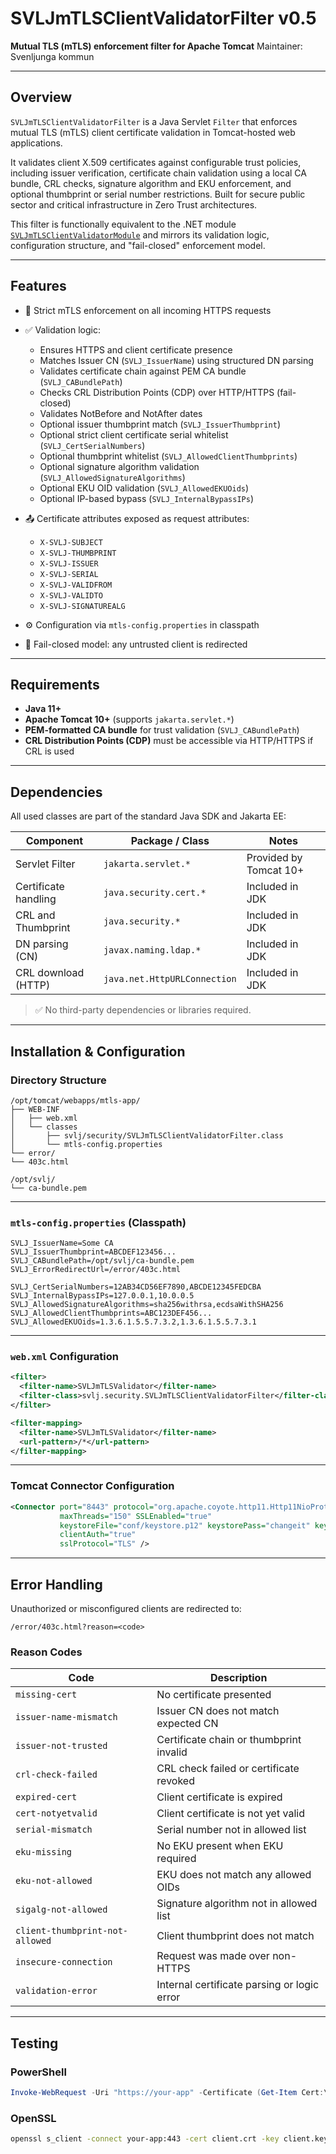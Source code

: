 # SVLJmTLSClientValidatorFilter v0.5

**Mutual TLS (mTLS) enforcement filter for Apache Tomcat**
Maintainer: Svenljunga kommun

---

## Overview

`SVLJmTLSClientValidatorFilter` is a Java Servlet `Filter` that enforces mutual TLS (mTLS) client certificate validation in Tomcat-hosted web applications.

It validates client X.509 certificates against configurable trust policies, including issuer verification, certificate chain validation using a local CA bundle, CRL checks, signature algorithm and EKU enforcement, and optional thumbprint or serial number restrictions.
Built for secure public sector and critical infrastructure in Zero Trust architectures.

This filter is functionally equivalent to the .NET module [`SVLJmTLSClientValidatorModule`](https://github.com/svenljungakommun/SVLJmTLSClientValidatorModule) and mirrors its validation logic, configuration structure, and "fail-closed" enforcement model.

---

## Features

* 🔐 Strict mTLS enforcement on all incoming HTTPS requests
* ✅ Validation logic:

  * Ensures HTTPS and client certificate presence
  * Matches Issuer CN (`SVLJ_IssuerName`) using structured DN parsing
  * Validates certificate chain against PEM CA bundle (`SVLJ_CABundlePath`)
  * Checks CRL Distribution Points (CDP) over HTTP/HTTPS (fail-closed)
  * Validates NotBefore and NotAfter dates
  * Optional issuer thumbprint match (`SVLJ_IssuerThumbprint`)
  * Optional strict client certificate serial whitelist (`SVLJ_CertSerialNumbers`)
  * Optional thumbprint whitelist (`SVLJ_AllowedClientThumbprints`)
  * Optional signature algorithm validation (`SVLJ_AllowedSignatureAlgorithms`)
  * Optional EKU OID validation (`SVLJ_AllowedEKUOids`)
  * Optional IP-based bypass (`SVLJ_InternalBypassIPs`)
* 📤 Certificate attributes exposed as request attributes:
  * `X-SVLJ-SUBJECT`
  * `X-SVLJ-THUMBPRINT`
  * `X-SVLJ-ISSUER`
  * `X-SVLJ-SERIAL`
  * `X-SVLJ-VALIDFROM`
  * `X-SVLJ-VALIDTO`
  * `X-SVLJ-SIGNATUREALG`
 
* ⚙️ Configuration via `mtls-config.properties` in classpath
* 🚫 Fail-closed model: any untrusted client is redirected

---

## Requirements

* **Java 11+**
* **Apache Tomcat 10+** (supports `jakarta.servlet.*`)
* **PEM-formatted CA bundle** for trust validation (`SVLJ_CABundlePath`)
* **CRL Distribution Points (CDP)** must be accessible via HTTP/HTTPS if CRL is used

---

## Dependencies

All used classes are part of the standard Java SDK and Jakarta EE:

| Component            | Package / Class              | Notes                  |
| -------------------- | ---------------------------- | ---------------------- |
| Servlet Filter       | `jakarta.servlet.*`          | Provided by Tomcat 10+ |
| Certificate handling | `java.security.cert.*`       | Included in JDK        |
| CRL and Thumbprint   | `java.security.*`            | Included in JDK        |
| DN parsing (CN)      | `javax.naming.ldap.*`        | Included in JDK        |
| CRL download (HTTP)  | `java.net.HttpURLConnection` | Included in JDK        |

> ✅ No third-party dependencies or libraries required.

---

## Installation & Configuration

### Directory Structure

```
/opt/tomcat/webapps/mtls-app/
├── WEB-INF
│   ├── web.xml
│   └── classes
│       ├── svlj/security/SVLJmTLSClientValidatorFilter.class
│       └── mtls-config.properties
└── error/
└── 403c.html

/opt/svlj/
└── ca-bundle.pem
```

---

### `mtls-config.properties` (Classpath)

```properties
SVLJ_IssuerName=Some CA
SVLJ_IssuerThumbprint=ABCDEF123456...
SVLJ_CABundlePath=/opt/svlj/ca-bundle.pem
SVLJ_ErrorRedirectUrl=/error/403c.html

SVLJ_CertSerialNumbers=12AB34CD56EF7890,ABCDE12345FEDCBA
SVLJ_InternalBypassIPs=127.0.0.1,10.0.0.5
SVLJ_AllowedSignatureAlgorithms=sha256withrsa,ecdsaWithSHA256
SVLJ_AllowedClientThumbprints=ABC123DEF456...
SVLJ_AllowedEKUOids=1.3.6.1.5.5.7.3.2,1.3.6.1.5.5.7.3.1
```

---

### `web.xml` Configuration

```xml
<filter>
  <filter-name>SVLJmTLSValidator</filter-name>
  <filter-class>svlj.security.SVLJmTLSClientValidatorFilter</filter-class>
</filter>

<filter-mapping>
  <filter-name>SVLJmTLSValidator</filter-name>
  <url-pattern>/*</url-pattern>
</filter-mapping>
```

---

### Tomcat Connector Configuration

```xml
<Connector port="8443" protocol="org.apache.coyote.http11.Http11NioProtocol"
           maxThreads="150" SSLEnabled="true"
           keystoreFile="conf/keystore.p12" keystorePass="changeit" keystoreType="PKCS12"
           clientAuth="true"
           sslProtocol="TLS" />
```

---

## Error Handling

Unauthorized or misconfigured clients are redirected to:

```
/error/403c.html?reason=<code>
```

### Reason Codes

| Code                            | Description                                 |
| ------------------------------- | ------------------------------------------- |
| `missing-cert`                  | No certificate presented                    |
| `issuer-name-mismatch`          | Issuer CN does not match expected CN        |
| `issuer-not-trusted`            | Certificate chain or thumbprint invalid     |
| `crl-check-failed`              | CRL check failed or certificate revoked     |
| `expired-cert`                  | Client certificate is expired               |
| `cert-notyetvalid`              | Client certificate is not yet valid         |
| `serial-mismatch`               | Serial number not in allowed list           |
| `eku-missing`                   | No EKU present when EKU required            |
| `eku-not-allowed`               | EKU does not match any allowed OIDs         |
| `sigalg-not-allowed`            | Signature algorithm not in allowed list     |
| `client-thumbprint-not-allowed` | Client thumbprint does not match            |
| `insecure-connection`           | Request was made over non-HTTPS             |
| `validation-error`              | Internal certificate parsing or logic error |

---

## Testing

### PowerShell

```powershell
Invoke-WebRequest -Uri "https://your-app" -Certificate (Get-Item Cert:\CurrentUser\My\<THUMBPRINT>)
```

### OpenSSL

```bash
openssl s_client -connect your-app:443 -cert client.crt -key client.key -CAfile ca-bundle.pem
```
